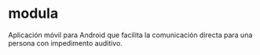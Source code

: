 modula
======

Aplicación móvil para Android que facilita la comunicación directa para una persona con impedimento auditivo.

